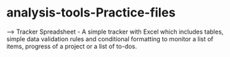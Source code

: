 # analysis-tools-Practice-files
--> Tracker Spreadsheet - A simple tracker with Excel which includes tables, simple data validation rules and conditional formatting to monitor a list of items, progress of a project or a list of to-dos.
